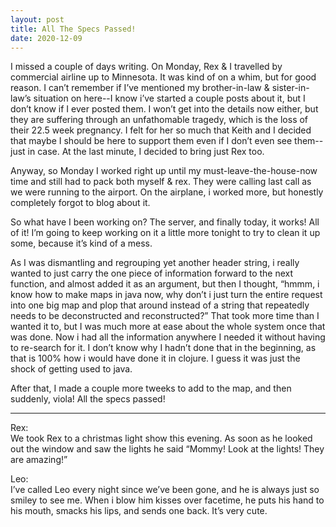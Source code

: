 ```yaml
---
layout: post
title: All The Specs Passed!
date: 2020-12-09
---
```


I missed a couple of days writing.  On Monday, Rex & I travelled by commercial airline up to Minnesota.  It was kind of on a whim, but for good reason.  I can’t remember if I’ve mentioned my brother-in-law & sister-in-law’s situation on here--I know i’ve started a couple posts about it, but I don’t know if I ever posted them.  I won’t get into the details now either, but they are suffering through an unfathomable tragedy, which is the loss of their 22.5 week pregnancy.  I felt for her so much that Keith and I decided that maybe I should be here to support them even if I don’t even see them--just in case.  At the last minute, I decided to bring just Rex too. 

Anyway, so Monday I worked right up until my must-leave-the-house-now time and still had to pack both myself & rex.  They were calling last call as we were running to the airport.  On the airplane, i worked more, but honestly completely forgot to blog about it.  

So what have I been working on?  The server, and finally today, it works!  All of it!  I’m going to keep working on it a little more tonight to try to clean it up some, because it’s kind of a mess.  

As I was dismantling and regrouping yet another header string, i really wanted to just carry the one piece of information forward to the next function, and almost added it as an argument, but then I thought, “hmmm, i know how to make maps in java now, why don’t i just turn the entire request into one big map and plop that around instead of a string that repeatedly needs to be deconstructed and reconstructed?”  That took more time than I wanted it to, but I was much more at ease about the whole system once that was done. Now i had all the information anywhere I needed it without having to re-search for it.  I don’t know why I hadn’t done that in the beginning, as that is 100% how i would have done it in clojure.  I guess it was just the shock of getting used to java.

After that, I made a couple more tweeks to add to the map, and then suddenly, viola!  All the specs passed!


***
Rex:  
We took Rex to a christmas light show this evening.  As soon as he looked out the window and saw the lights he said “Mommy! Look at the lights!  They are amazing!”

Leo:  
I’ve called Leo every night since we’ve been gone, and he is always just so smiley to see me.  When i blow him kisses over facetime, he puts his hand to his mouth, smacks his lips, and sends one back.  It’s very cute.  

